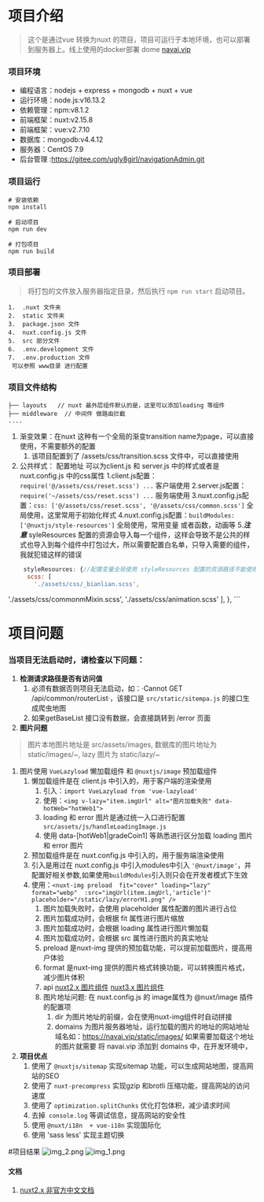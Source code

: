 # 项目介绍
>这个是通过vue 转换为nuxt 的项目，项目可运行于本地环境，也可以部署到服务器上。线上使用的docker部署 dome [navai.vip](https://navai.vip)
### 项目环境
- 编程语言：nodejs + express + mongodb + nuxt + vue
- 运行环境：node.js:v16.13.2
- 依赖管理：npm:v8.1.2
- 前端框架：nuxt:v2.15.8
- 前端框架：vue:v2.7.10
- 数据库：mongodb:v4.4.12
- 服务器：CentOS 7.9
- 后台管理 :https://gitee.com/ugly8girl/navigationAdmin.git
### 项目运行
```
# 安装依赖
npm install

# 启动项目
npm run dev

# 打包项目
npm run build
```
### 项目部署
> 将打包的文件放入服务器指定目录，然后执行 `npm run start` 启动项目。
```
1.  .nuxt 文件夹
2.  static 文件夹
3.  package.json 文件
4.  nuxt.config.js 文件
5.  src 部分文件
6.  .env.development 文件
7.  .env.production 文件
 可以参照 www目录 进行配置
```
### 项目文件结构
```
├── layouts   // nuxt 最外层组件默认的是，这里可以添加loading 等组件
├── middleware  // 中间件 做路由拦截
.... 
```
1. 渐变效果：在nuxt 这种有一个全局的渐变transition name为page，可以直接使用，不需要额外的配置
   1. 该项目配置到了 /assets/css/transition.scss 文件中，可以直接使用
2. 公共样式： 配置地址 可以为client.js 和 server.js 中的样式或者是nuxt.config.js 中的css属性
   1.client.js配置：`require('@/assets/css/reset.scss') ...` 客户端使用
   2.server.js配置：`require('~/assets/css/reset.scss') ...` 服务端使用
   3.nuxt.config.js配置：`css: ['@/assets/css/reset.scss', '@/assets/css/common.scss']` 全局使用，这里常用于初始化样式
   4.nuxt.config.js配置：`buildModules: ['@nuxtjs/style-resources']` 全局使用，常用变量 或者函数，动画等
   5.**_注意_** syleResources 配置的资源会导入每一个组件，这样会导致不是公共的样式也导入到每个组件中打包过大，所以需要配置白名单，只导入需要的组件，我就犯错这样的错误
   ```nuxt.config.js
    styleResources: {//配置变量全局使用 styleResources 配置的资源路径不能使用 ~ 和 @,要使用绝对或者相对路径
     scss: [
       './assets/css/_bianlian.scss',
[//]: # ('./assets/css/_handle.scss',)
       './assets/css/commonmMixin.scss',
       './assets/css/animation.scss'
     ],
    },
    ```

# 项目问题
### 当项目无法启动时，请检查以下问题：
1. **检测请求路径是否有访问值**
   1. 必须有数据否则项目无法启动，如：·Cannot GET /api/common/routerList·，该接口是 `src/static/sitempa.js` 的接口生成爬虫地图
   2. 如果getBaseList 接口没有数据，会直接跳转到 /error 页面
3. **图片问题**
> 图片本地图片地址是 src/assets/images, 数据库的图片地址为 static/images/~, lazy 图片为 static/lazy/~
   1. 图片使用 `VueLazyload` 懒加载组件 和 `@nuxtjs/image` 预加载组件
      1. 懒加载组件是在 client.js 中引入的，用于客户端的渲染使用
          1. 引入：`import VueLazyload from 'vue-lazyload'`
          2. 使用：`<img v-lazy="item.imgUrl" alt="图片加载失败" data-hotWeb="hotWeb1">`
          3. loading 和 error 图片是通过统一入口进行配置 `src/assets/js/handleLoadingImage.js` 
          4. 使用 data-[hotWeb1|gradeCoin1] 等熟悉进行区分加载 loading 图片和 error 图片
      2. 预加载组件是在 nuxt.config.js 中引入的，用于服务端渲染使用
        1. 引入是用过在 nuxt.config.js 中引入modules中引入 `'@nuxt/image'`，并配置好相关参数,如果使用`buildModules`引入则只会在开发者模式下生效
        2. 使用：`<nuxt-img preload  fit="cover" loading="lazy" format="webp"  :src="imgUrl(item.imgUrl,'article')" placeholder="/static/lazy/errorH1.png" />`
            1. 图片加载失败时，会使用 placeholder 属性配置的图片进行占位
            2. 图片加载成功时，会根据 fit 属性进行图片缩放
            3. 图片加载成功时，会根据 loading 属性进行图片懒加载
            4. 图片加载成功时，会根据 src 属性进行图片的真实地址
            5. preload 是nuxt-img 提供的预加载功能，可以提前加载图片，提高用户体验
            6. format 是nuxt-img 提供的图片格式转换功能，可以转换图片格式，减少图片体积
            7. api [nuxt2.x 图片组件](https://v0.image.nuxtjs.org/api/options) [nuxt3.x 图片组件](https://image.nuxtjs.org.cn/usage/nuxt-img)  
            8. 图片地址问题: 在 nuxt.config.js 的 image属性为 @nuxt/image 插件的配置项
               1. dir 为图片地址的前缀，会在使用nuxt-img组件时自动拼接
               2. domains 为图片服务器地址，运行加载的图片的地址的网站地址域名如：https://navai.vip/static/images/ 如果需要加载这个地址的图片就需要 将 navai.vip 添加到 domains 中，在开发环境中，
4. **项目优点**
   1. 使用了 `@nuxtjs/sitemap` 实现sitemap 功能，可以生成网站地图，提高网站的SEO
   2. 使用了 `nuxt-precompress` 实现gzip 和brotli 压缩功能，提高网站的访问速度
   3. 使用了 `optimization.splitChunks` 优化打包体积，减少请求时间
   4. 去掉` console.log` 等调试信息，提高网站的安全性
   5. 使用 `@nuxt/i18n  + vue-i18n` 实现国际化
   6. 使用 'sass less' 实现主题切换

#项目结果
![img_2.png](img_2.png)
![img_1.png](img_1.png)
#### 文档
1. [nuxt2.x 非官方中文文档](https://www.w3cschool.cn/nuxtjs/nuxtjs-opyl36g3.html)
